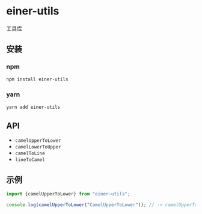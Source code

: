 # einer-utils

工具库

## 安装

### npm

```bash
npm install einer-utils
```

### yarn

```bash
yarn add einer-utils
```

## API

- `camelUpperToLower`
- `camelLowerToUpper`
- `camelToLine`
- `lineToCamel`


## 示例

```javascript
import {camelUpperToLower} from "einer-utils";

console.log(camelUpperToLower("CamelUpperToLower")); // -> camelUpperToLower
```
